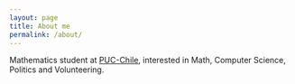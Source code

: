```yaml
---
layout: page
title: About me
permalink: /about/
---
```


Mathematics student at [PUC-Chile](www.uc.cl), interested in Math, Computer Science, Politics and Volunteering.
